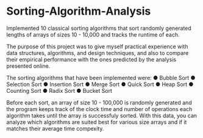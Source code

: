 # Sorting-Algorithm-Analysis
Implemented 10 classical sorting algorithms that sort randomly generated lengths of arrays of sizes 10 - 10,000 and tracks the runtime of each.

The purpose of this project was to give myself practical experience with data structures, algorithms, and design techniques, and also to compare their empirical performance with the ones predicted by the analysis presented online.

The sorting algorithms that have been implemented were:
● Bubble Sort
● Selection Sort
● Insertion Sort
● Merge Sort
● Quick Sort
● Heap Sort
● Counting Sort
● Radix Sort
● Bucket Sort

Before each sort, an array of size 10 - 100,000 is randomly generated and the program keeps track of the clock time and number of operations each algorithm takes until the array is successfuly sorted. 
With this data, you can analyze which algorithms are suited best for various size arrays and if it matches their average time compexity.
